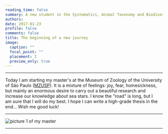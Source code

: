 ```yaml
--- 
reading_time: false
summary: A new student in the Systematics, Animal Taxonomy and Biodiversity graduate program 
authors:
date: 2017-01-23
profile: false
comments: false
title: The beginning of a new journey
image:
  caption: ""
  focal_point: ""
  placement: 2
  preview_only: true
---
```

---

Today I am starting my master's at the Museum of Zoology of the University of São Paulo ([MZUSP](https://www.mz.usp.br)). It is a mixture of feelings: joy, fear, homesickness, 
but mainly an enormous desire to carry out a beautiful research and increase our knowledge about sea stars. I know the "road" is long, but I am sure that I will do my best. I hope I can write a high-grade thesis in the end... Wish me good luck!

---
![picture 1 of my master](https://raw.githubusercontent.com/rosanafcunha/rosanafcunha/master/static/media/mz.jpg "Masters Degree")

---
